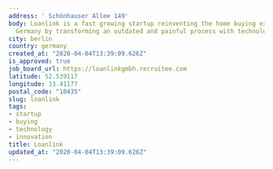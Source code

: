 ```yaml
---
address: ' Schönhauser Allee 149'
body: Loanlink is a fast growing startup reinventing the home buying experience in
  Germany by transforming an outdated and painful process with technology and innovation.
city: berlin
country: germany
created_at: "2020-04-04T13:39:09.626Z"
is_approved: true
job_board_url: https://loanlinkgmbh.recruitee.com
latitude: 52.539117
longitude: 13.41177
postal_code: "10435"
slug: loanlink
tags:
- startup
- buying
- technology
- innovation
title: Loanlink
updated_at: "2020-04-04T13:39:09.626Z"
---
```

